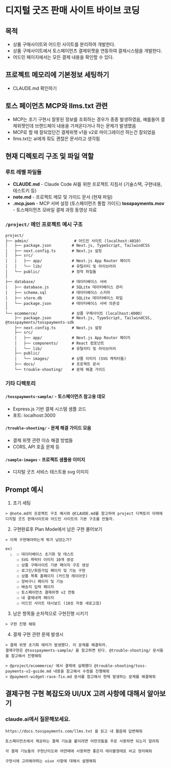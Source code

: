 # 디지털 굿즈 판매 사이트 바이브 코딩

## 목적

- 상품 구매사이트와 어드민 사이트를 분리하여 개발한다.
- 상품 구매사이트에서 토스페이먼츠 결제위젯을 연동하여 결제시스템을 개발한다.
- 어드민 페이지에서는 모든 결제 내용을 확인할 수 있다.


## 프로젝트 메모리에 기본정보 세팅하기

- CLAUDE.md 확인하기



## 토스 페이먼츠 MCP와 llms.txt 관련

- MCP는 초기 구현시 잘못된 정보를 조회하는 경우가 종종 발생하였음, 예를들어 결제위젯인데 브랜드페이 내용을 가져온다거나 하는 문제가 발생했음
- MCP로 할 때 잘되었던건 결제위젯 v1을 v2로 마이그레이션 하는건 잘되었음
- llms.txt는 ai에게 줘도 괜찮은 문서라고 생각됨


## 현재 디렉토리 구조 및 파일 역할

### 루트 레벨 파일들
- **CLAUDE.md** - Claude Code AI를 위한 프로젝트 지침서 (기술스택, 구현내용, 테스트키 등)
- **note.md** - 프로젝트 메모 및 가이드 문서 (현재 파일)
- **.mcp.json** - MCP 서버 설정 (토스페이먼츠 통합 가이드) **tosspayments.mov** - 토스페이먼츠 모바일 결제 과정 동영상 자료

### `/project/` 메인 프로젝트 예시 구조

```
project/
├── admin/                    # 어드민 사이트 (localhost:4010)
│   ├── package.json         # Next.js, TypeScript, TailwindCSS
│   ├── next.config.ts       # Next.js 설정
│   ├── src/
│   │   ├── app/             # Next.js App Router 페이지
│   │   └── lib/             # 유틸리티 및 라이브러리
│   └── public/              # 정적 파일들
│
├── database/                # 데이터베이스 서버
│   ├── database.js          # SQLite 데이터베이스 관리
│   ├── schema.sql           # 데이터베이스 스키마
│   ├── store.db             # SQLite 데이터베이스 파일
│   └── package.json         # 데이터베이스 서버 의존성
│
└── ecommerce/               # 상품 구매사이트 (localhost:4000)
    ├── package.json         # Next.js, TypeScript, TailwindCSS, @tosspayments/tosspayments-sdk
    ├── next.config.ts       # Next.js 설정
    ├── src/
    │   ├── app/             # Next.js App Router 페이지
    │   ├── components/      # React 컴포넌트
    │   └── lib/             # 유틸리티 및 라이브러리
    ├── public/
    │   └── images/          # 상품 이미지 (SVG 캐릭터들)
    ├── docs/                # 프로젝트 문서
    └── trouble-shooting/    # 문제 해결 가이드
```

### 기타 디렉토리

#### `/tosspayments-sample/` - 토스페이먼츠 참고용 데모
- Express.js 기반 결제 시스템 샘플 코드
- 포트: localhost:3000

#### `/trouble-shooting/` - 문제 해결 가이드 모음
- 결제 위젯 관련 이슈 해결 방법들
- CORS, API 호출 문제 등

#### `/sample-images` - 프로젝트 샘플용 이미지
- 디지털 굿즈 서비스 테스트용 svg 이미지


## Prompt 예시

1. 초기 세팅

```
> @note.md의 프로젝트 구조 예시와 @CLAUDE.md를 참고하여 project 디렉토리 아래에 디지털 굿즈 판매사이트와 어드민 사이트의 기본 구조를 만들자.
```

2. 구현완료후 Plan Mode에서 남은 구현 물어보기

```
> 이제 구현해야하는게 뭐가 남았는가?

ex)
  ⎿  ☐ 데이터베이스 초기화 및 테스트
     ☐ SVG 캐릭터 이미지 10개 생성
     ☐ 상품 구매사이트 기본 페이지 구조 생성
     ☐ 로그인/회원가입 페이지 및 기능 구현
     ☐ 상품 목록 홈페이지 (카드형 레이아웃)
     ☐ 장바구니 페이지 및 기능
     ☐ 배송지 입력 페이지
     ☐ 토스페이먼츠 결제위젯 v2 연동
     ☐ 내 결제내역 페이지
     ☐ 어드민 사이트 대시보드 (10초 자동 새로고침)
```

3. 남은 항목들 순차적으로 구현진행 시키기

```
> 구현 진행 해줘
```

4. 결제 구현 관련 문제 발생시

```
> 결제 위젯 초기화 에러가 발생했다. 이 문제를 해결하자.
결제구현은 @tosspayments-sample/ 을 참고하면 된다. @trouble-shooting/ 문서들을 참고해서 진행해줘

> @project/ecommerce/ 에서 결제에 실패했다 @trouble-shooting/toss-payments-v2-guide.md 내용을 참고해서 수정을 진행해줘
> @payment-widget-race-fix.md 문서를 참고해서 현재 발생하는 문제를 해결해줘
```

## 결제구현 구현 복잡도와 UI/UX 고려 사항에 대해서 알아보기

### claude.ai에서 질문해보세요.

```
https://docs.tosspayments.com/llms.txt 을 읽고 내 물음에 답변해줘

토스페이먼츠에서 제공하는 결제 기능을 붙이려면 어떤것들을 주로 사용하면 되는지 알려줘

각 결제 기능들의 구현난이도와 어떤때에 사용하면 좋은지 테이블형태로 비교 정리해줘

구현시에 고려해야하는 uiux 사항에 대해서 설명해줘
```
